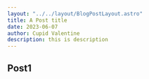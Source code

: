 ```yaml
---
layout: "../../layout/BlogPostLayout.astro"
title: A Post title
date: 2023-06-07
author: Cupid Valentine
description: this is description
---
```


## Post1